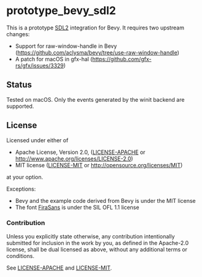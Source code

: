 # prototype_bevy_sdl2

This is a prototype [SDL2](https://www.libsdl.org/) integration for Bevy. It requires two upstream changes:
 * Support for raw-window-handle in Bevy (https://github.com/aclysma/bevy/tree/use-raw-window-handle)
 * A patch for macOS in gfx-hal (https://github.com/gfx-rs/gfx/issues/3329)

## Status

Tested on macOS. Only the events generated by the winit backend are supported.

## License

Licensed under either of

* Apache License, Version 2.0, ([LICENSE-APACHE](LICENSE-APACHE) or http://www.apache.org/licenses/LICENSE-2.0)
* MIT license ([LICENSE-MIT](LICENSE-MIT) or http://opensource.org/licenses/MIT)

at your option.

Exceptions:
* Bevy and the example code derived from Bevy is under the MIT license 
* The font [FiraSans](https://github.com/mozilla/Fira) is under the SIL OFL 1.1 license

### Contribution

Unless you explicitly state otherwise, any contribution intentionally
submitted for inclusion in the work by you, as defined in the Apache-2.0
license, shall be dual licensed as above, without any additional terms or
conditions.

See [LICENSE-APACHE](LICENSE-APACHE) and [LICENSE-MIT](LICENSE-MIT).
